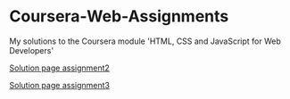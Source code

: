 # Coursera-Web-Assignments
My solutions to the Coursera module 'HTML, CSS and JavaScript for Web Developers'

[Solution page assignment2](https://kingfisher1986.github.io/Coursera-Web-Assignments/module2-solution/index.html)

[Solution page assignment3](https://kingfisher1986.github.io/Coursera-Web-Assignments/module3-solution/index.html)

